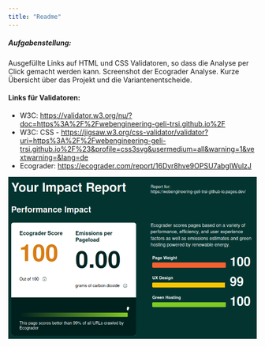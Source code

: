 ```yaml
---
title: "Readme"
---
```


##### Aufgabenstellung:

Ausgefüllte Links auf HTML und CSS Validatoren, so dass die Analyse per Click gemacht werden kann. Screenshot der Ecograder Analyse. Kurze Übersicht über das Projekt und die Variantenentscheide.

#### Links für Validatoren:

- W3C: https://validator.w3.org/nu/?doc=https%3A%2F%2Fwebengineering-geli-trsi.github.io%2F
- W3C: CSS - https://jigsaw.w3.org/css-validator/validator?uri=https%3A%2F%2Fwebengineering-geli-trsi.github.io%2F%23&profile=css3svg&usermedium=all&warning=1&vextwarning=&lang=de
- Ecograder: https://ecograder.com/report/16Dyr8hve9OPSU7abgIWulzJ

![Ecograder-Image](content/Bilder/ecograde_result.png)


